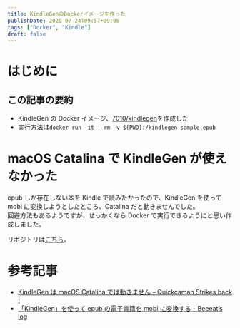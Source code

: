 ```yaml
---
title: KindleGenのDockerイメージを作った
publishDate: 2020-07-24T09:57+09:00
tags: ["Docker", "Kindle"]
draft: false
---
```


# はじめに

## この記事の要約

- KindleGen の Docker イメージ、[7010/kindlegen](https://hub.docker.com/r/7010/kindlegen)を作成した
- 実行方法は`docker run -it --rm -v ${PWD}:/kindlegen sample.epub`

# macOS Catalina で KindleGen が使えなかった

epub しか存在しない本を Kindle で読みたかったので、KindleGen を使って mobi に変換しようとしたところ、Catalina だと動きませんでした。  
回避方法もあるようですが、せっかくなら Docker で実行できるようにと思い作成しました。

リポジトリは[こちら](https://github.com/70-10/docker-kindlegen)。

# 参考記事

- [KindleGen は macOS Catalina では動きません – Quickcaman Strikes back !](https://www.quickcaman.com/archives/6441)
- [「KindleGen」を使って epub の電子書籍を mobi に変換する - Beeeat’s log](https://bake0937.hatenablog.com/entry/2020/04/13/000343)
